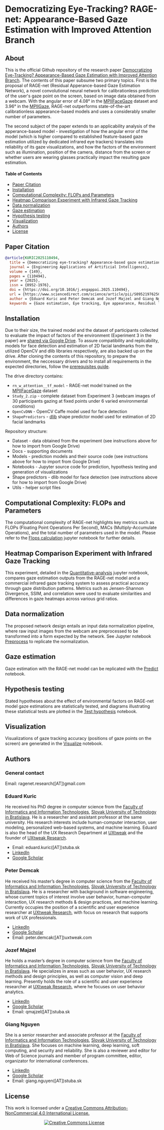 # Democratizing Eye-Tracking? RAGE-net: Appearance-Based Gaze Estimation with Improved Attention Branch

## About

This is the official Github repository of the research paper [Democratizing Eye-Tracking? Appearance-Based Gaze Estimation with Improved Attention Branch](https://doi.org/10.1016/j.engappai.2025.110494).
The contents of this paper subsume two primary topics. First is the proposal of RAGE-net (Residual Apperance-based Gaze Estimation Network), a novel convolutional neural network for calibrationless prediction of the user's gaze point on the screen, based on image data obtained from a webcam. With the angular error of 4.08° in the [MPIIFaceGaze](https://www.perceptualui.org/research/datasets/MPIIFaceGaze/) dataset and 3.96° in the [MPIIGaze](https://www.mpi-inf.mpg.de/departments/computer-vision-and-machine-learning/research/gaze-based-human-computer-interaction/appearance-based-gaze-estimation-in-the-wild), RAGE-net outperforms state-of-the-art calibrationless appearance-based models and uses a considerably smaller number of parameters.

The second subject of the paper extends to an applicability analysis of the apperance-based model - investigation of how the angular error of the model (which is higher compared to established feature-based gaze estimation utilized by dedicated infrared eye trackers) translates into reliability of its gaze visualizations, and how the factors of the environment such as illumination, position of the camera, distance from the screen or whether users are wearing glasses practically impact the resulting gaze estimation.

#### Table of Contents
* [Paper Citation](#a-citation)
* [Installation](#a-installation)
* [Computational Complexity: FLOPs and Parameters](#a-computational-complexity)
* [Heatmap Comparison Experiment with Infrared Gaze Tracking](#a-heatmap-comparison-experiment)
* [Data normalization](#a-data-normalization)
* [Gaze estimation](#a-gaze-estimation)
* [Hypothesis testing](#a-hypothesis-testing)
* [Visualization](#a-visualization)
* [Authors](#a-authors)
* [License](#a-license)

## <a name="a-citation"> Paper Citation </a>
```bibtex
@article{KURIC2025110494,
  title = {Democratizing eye-tracking? Appearance-based gaze estimation with improved attention branch},
  journal = {Engineering Applications of Artificial Intelligence},
  volume = {149},
  pages = {110494},
  year = {2025},
  issn = {0952-1976},
  doi = {https://doi.org/10.1016/j.engappai.2025.110494},
  url = {https://www.sciencedirect.com/science/article/pii/S0952197625004944},
  author = {Eduard Kuric and Peter Demcak and Jozef Majzel and Giang Nguyen},
  keywords = {Gaze estimation, Eye tracking, Eye appearance, Residual learning, Attention branch, Environmental factors}}
```

## <a name="a-installation"> Installation </a>
Due to their size, the trained model and the dataset of participants collected to evaluate the impact of factors of the environment (Experiment 3 in the paper) are [shared via Google Drive](https://drive.google.com/drive/folders/1RHs7xGCD-k13N2YD2P0-54d0tmD7_XKy?usp=share_link). To assure compatibility and replicability, models for face detection and estimation of 2D facial landmarks from the utilized OpenCV and dlib libraries respectively, are also backed up on the drive. After cloning the contents of this repository, to prepare the environment, the neccessary drivers and to install all requirements in the expected directories, follow the [prerequisites guide](./Docs/Prerequisites.md).

The drive directory contains:
* `rn_w_attention__tf_model` - RAGE-net model trained on the [MPIIFaceGaze](https://www.perceptualui.org/research/datasets/MPIIFaceGaze/) dataset
* `Study_2.zip` - complete dataset from Experiment 3 (webcam images of 30 participants gazing at fixed points under 6 varied environmental conditions)
* `OpenCvDNN` - OpenCV Caffe model used for face detection
* `ShapePredictors` - [dlib](http://dlib.net/) shape predictor model used for estimation of 2D facial landmarks

Repository structure:
* Dataset - data obtained from the experiment (see instructions above for how to import from Google Drive)
* Docs - supporting documents
* Models - prediction models and their source code (see instructions above for how to import from Google Drive)
* Notebooks - Jupyter source code for prediction, hypothesis testing and generation of visualizations
* Shape predictors - dlib model for face detection (see instructions above for how to import from Google Drive)
* Utils - helper script files

## <a name="a-computational-complexity"> Computational Complexity: FLOPs and Parameters </a>
The computational complexity of RAGE-net highlights key metrics such as FLOPs (Floating Point Operations Per Second), MACs (Multiply-Accumulate Operations), and the total number of parameters used in the model. Please refer to the [Flops calculation](./Notebooks/Flops-calculation.ipynb) jupyter notebook for further details.

## <a name="a-heatmap-comparison-experiment"> Heatmap Comparison Experiment with Infrared Gaze Tracking </a>
This experiment, detailed in the [Quantitative-analysis](./Notebooks/Study1/Quantitative-analysis.ipynb) jupyter notebook, compares gaze estimation outputs from the RAGE-net model and a commercial infrared gaze tracking system to assess practical accuracy through gaze distribution patterns. Metrics such as Jensen-Shannon Divergence, SSIM, and correlation were used to evaluate similarities and differences in gaze heatmaps across various grid ratios.

## <a name="a-data-normalization"> Data normalization </a>
The proposed network design entails an input data normalization pipeline, where raw input images from the webcam are preprocessed to be transformed into a form expected by the network. See Jupyter notebook [Preprocess](./Notebooks/Study2/Preprocess.ipynb) to replicate the normalization.

## <a name="a-gaze-estimation"> Gaze estimation </a>
Gaze estimation with the RAGE-net model can be replicated with the [Predict](./Notebooks/Study2/Predict.ipynb) notebook.

## <a name="a-hypothesis-testing"> Hypothesis testing </a>
Stated hypotheses about the effect of environmental factors on RAGE-net model gaze estimations are statistically tested, and diagrams illustrating these statistical tests are plotted in the [Test hypothesis](./Notebooks/Study2/Test-hypothesis.ipynb) notebook.

## <a name="a-visualization"> Visualization </a>
Visualizations of gaze tracking accuracy (positions of gaze points on the screen) are generated in the [Visualize](./Notebooks/Study2/Visualize.ipynb) notebook.

## <a name="a-authors"> Authors </a>

### General contact

Email: ragenet.research([AT])gmail.com

### Eduard Kuric
He received his PhD degree in computer science from the [Faculty of Informatics and Information Technologies](https://www.fiit.stuba.sk/), [Slovak University of Technology in Bratislava](https://www.stuba.sk/). He is a researcher and assistant professor at the same university. His research interests include human-computer interaction, user modeling, personalized web-based systems, and machine learning. Eduard is also the head of the UX Research Department at [UXtweak](https://www.uxtweak.com) and the founder of [UXtweak Research](https://www.uxtweak.com).
- Email: eduard.kuric([AT])stuba.sk
- [LinkedIn](https://www.linkedin.com/in/eduard-kuric-b7141280/)
- [Google Scholar](https://scholar.google.com/citations?user=MwjpNoAAAAAJ&hl=en&oi=ao)

### Peter Demcak
He received his master’s degree in computer science from the [Faculty of Informatics and Information Technologies](https://www.fiit.stuba.sk/), [Slovak University of Technology in Bratislava](https://www.stuba.sk/). He is a researcher with background in software engineering, whose current topics of interest involve user behavior, human-computer interaction, UX research methods & design practices, and machine learning. Currently occupies the position of a scientific and user experience researcher at [UXtweak Research](https://www.uxtweak.com/), with focus on research that supports work of UX professionals.
- [LinkedIn](https://www.linkedin.com/in/giang-nguyen-3307b8b/)
- [Google Scholar](https://scholar.google.com/citations?hl=en&user=IEmgzZkAAAAJ)
- Email: peter.demcak([AT])uxtweak.com

### Jozef Majzel
He holds a master’s degree in computer science from the [Faculty of Informatics and Information Technologies](https://www.fiit.stuba.sk/), [Slovak University of Technology in Bratislava](https://www.stuba.sk/). He specializes in areas such as user behavior, UX research methods and design principles, as well as computer vision and deep learning. Presently holds the role of a scientific and user experience researcher at [UXtweak Research](https://www.uxtweak.com/), where he focuses on user behavior analytics.
- [LinkedIn](https://www.linkedin.com/in/jozef-majzel)
- [Google Scholar](https://scholar.google.com/citations?user=ywuWTh0AAAAJ&hl)
- Email: qmajzel([AT])stuba.sk

### Giang Nguyen
She is a senior researcher and associate professor at the [Faculty of Informatics and Information Technologies](https://www.fiit.stuba.sk/), [Slovak University of Technology in Bratislava](https://www.stuba.sk/). She focuses on machine learning, deep learning, soft computing, and security and reliability. She is also a reviewer and editor for Web of Science journals and member of program committee, editor, organizator for international conferences.
- [LinkedIn](https://www.linkedin.com/in/giang-nguyen-3307b8b/)
- [Google Scholar](https://scholar.google.com/citations?hl=en&user=IEmgzZkAAAAJ)
- Email: giang.nguyen([AT])stuba.sk

## <a name="a-license"> License </a>

This work is licensed under a
<a rel="license" href="http://creativecommons.org/licenses/by-nc/4.0/">
Creative Commons Attribution-NonCommercial 4.0 International License.
</a>

<a rel="license" href="http://creativecommons.org/licenses/by-nc/4.0/" style="margin-left: 8rem">
<img alt="Creative Commons License" style="border-width:0" src="https://i.creativecommons.org/l/by-nc/4.0/88x31.png" />
</a>




